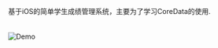 基于iOS的简单学生成绩管理系统，主要为了学习CoreData的使用.
<br><br><br>
![Demo](http://home.ustc.edu.cn/~sa514014/img/student_demo.gif)

